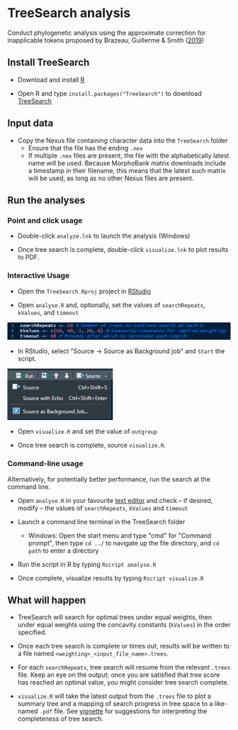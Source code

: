 # TreeSearch analysis

Conduct phylogenetic analysis using the approximate correction for inapplicable
tokens proposed by Brazeau, Guillerme & Smith
([2019](https://doi.org/10.1093/sysbio/syy083))


## Install TreeSearch

- Download and install [R](https://cran.r-project.org/bin/windows/base/)

- Open R and type `install.packages("TreeSearch")` to download
  [TreeSearch](https://ms609.github.io/TreeSearch/)


## Input data

- Copy the Nexus file containing character data into the `TreeSearch` folder
  - Ensure that the file has the ending `.nex`
  - If multiple `.nex` files are present, the file with the alphabetically
    latest name will be used.
    Because MorphoBank matrix downloads include a timestamp in their filename,
    this means that the latest such matrix will be used, as long as no other
    Nexus files are present.


## Run the analyses

### Point and click usage

- Double-click `analyze.lnk` to launch the analysis (Windows)

- Once tree search is complete, double-click `visualize.lnk` to plot
  results to PDF.


### Interactive Usage

- Open the `TreeSearch.Rproj` project in [RStudio](https://posit.co/)

- Open `analyse.R` and, optionally, set the values of `searchRepeats`,
  `kValues`, and `timeout`

![constants](doc/constants.png)

- In RStudio, select "Source → Source as Background job" and `Start` the script.

![Source as Background job](doc/RunInBg.png)

- Open `visualize.R` and set the value of `outgroup`

- Once tree search is complete, source `visualize.R`.


### Command-line usage

Alternatively, for potentially better performance, run the search at the
command line.

- Open `analyse.R` in your favourite
 [text editor](https://notepad-plus-plus.org/downloads/) and check – if
  desired, modify – the values of `searchRepeats`, `kValues` and `timeout`

- Launch a command line terminal in the TreeSearch folder
  - Windows: Open the start menu and type "cmd" for "Command prompt", then type
    `cd ../` to navigate up the file directory, and `cd path` to enter a
    directory

- Run the script in R by typing `Rscript analyse.R`

- Once complete, visualize results by typing `Rscript visualize.R`


## What will happen

- TreeSearch will search for optimal trees under equal weights, then under
  equal weights using the concavity constants (`kValues`) in the order specified.

- Once each tree search is complete or times out, results will be written to
  a file named `<weighting>_<input_file_name>.trees`.

- For each `searchRepeats`, tree search will resume from the relevant `.trees`
  file.  Keep an eye on the output; once you are satisfied that tree score
  has reached an optimal value, you might consider tree search complete.

- `visualize.R` will take the latest output from the `.trees` file to plot
  a summary tree and a mapping of search progress in tree space to a like-named
  `.pdf` file.
  See [vignette](https://ms609.github.io/TreeSearch/articles/tree-search.html)
  for suggestions for interpreting the completeness of tree search.
